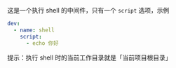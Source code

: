 这是一个执行 shell 的中间件，只有一个 `script` 选项，示例

```yml
dev:
  - name: shell
    script:
      - echo 你好
```

提示：执行 shell 时的当前工作目录就是「当前项目根目录」